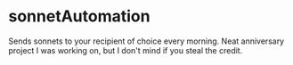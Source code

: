 # sonnetAutomation
Sends sonnets to your recipient of choice every morning. Neat anniversary project I was working on, but I don't mind if you steal the credit.
